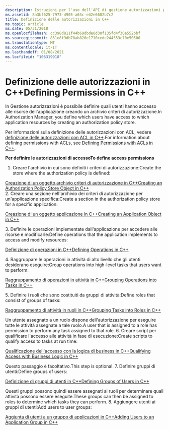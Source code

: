 ```yaml
---
description: Istruzioni per l'uso dell'API di gestione autorizzazioni per definire le autorizzazioni in C++ creando un archivio dei criteri di autorizzazione.
ms.assetid: 8a3bf625-7973-4905-a63c-e42e6682b7c2
title: Definizione delle autorizzazioni in C++
ms.topic: article
ms.date: 05/31/2018
ms.openlocfilehash: cc398d811f44b69dbde8d30f135fd4f30a552bbf
ms.sourcegitcommit: 831e8f3db78ab820e1710cede244553c70e50500
ms.translationtype: MT
ms.contentlocale: it-IT
ms.lasthandoff: 01/08/2021
ms.locfileid: "106319918"
---
```

# <a name="defining-permissions-in-c"></a><span data-ttu-id="6d967-103">Definizione delle autorizzazioni in C++</span><span class="sxs-lookup"><span data-stu-id="6d967-103">Defining Permissions in C++</span></span>

<span data-ttu-id="6d967-104">In Gestione autorizzazioni è possibile definire quali utenti hanno accesso alle risorse dell'applicazione creando un archivio criteri di autorizzazione.</span><span class="sxs-lookup"><span data-stu-id="6d967-104">In Authorization Manager, you define which users have access to which application resources by creating an authorization policy store.</span></span>

<span data-ttu-id="6d967-105">Per informazioni sulla definizione delle autorizzazioni con ACL, vedere [definizione delle autorizzazioni con ACL in C++](defining-permissions-with-acls-in-c--.md).</span><span class="sxs-lookup"><span data-stu-id="6d967-105">For information about defining permissions with ACLs, see [Defining Permissions with ACLs in C++](defining-permissions-with-acls-in-c--.md).</span></span>

<span data-ttu-id="6d967-106">**Per definire le autorizzazioni di accesso**</span><span class="sxs-lookup"><span data-stu-id="6d967-106">**To define access permissions**</span></span>

1.  <span data-ttu-id="6d967-107">Creare l'archivio in cui sono definiti i criteri di autorizzazione:</span><span class="sxs-lookup"><span data-stu-id="6d967-107">Create the store where the authorization policy is defined:</span></span><dl>

[<span data-ttu-id="6d967-108">Creazione di un oggetto archivio criteri di autorizzazione in C++</span><span class="sxs-lookup"><span data-stu-id="6d967-108">Creating an Authorization Policy Store Object in C++</span></span>](creating-an-authorization-policy-store-object-in-c--.md)  
    </dl>
2.  <span data-ttu-id="6d967-109">Creare una sezione nell'archivio dei criteri di autorizzazione per un'applicazione specifica:</span><span class="sxs-lookup"><span data-stu-id="6d967-109">Create a section in the authorization policy store for a specific application:</span></span><dl>

[<span data-ttu-id="6d967-110">Creazione di un oggetto applicazione in C++</span><span class="sxs-lookup"><span data-stu-id="6d967-110">Creating an Application Object in C++</span></span>](creating-an-application-object-in-c--.md)  
    </dl>
3.  <span data-ttu-id="6d967-111">Definire le operazioni implementate dall'applicazione per accedere alle risorse e modificarle:</span><span class="sxs-lookup"><span data-stu-id="6d967-111">Define operations that the application implements to access and modify resources:</span></span><dl>

[<span data-ttu-id="6d967-112">Definizione di operazioni in C++</span><span class="sxs-lookup"><span data-stu-id="6d967-112">Defining Operations in C++</span></span>](defining-operations-in-c--.md)  
    </dl>
4.  <span data-ttu-id="6d967-113">Raggruppare le operazioni in attività di alto livello che gli utenti desiderano eseguire:</span><span class="sxs-lookup"><span data-stu-id="6d967-113">Group operations into high-level tasks that users want to perform:</span></span><dl>

[<span data-ttu-id="6d967-114">Raggruppamento di operazioni in attività in C++</span><span class="sxs-lookup"><span data-stu-id="6d967-114">Grouping Operations into Tasks in C++</span></span>](grouping-operations-into-tasks-in-c--.md)  
    </dl>
5.  <span data-ttu-id="6d967-115">Definire i ruoli che sono costituiti da gruppi di attività:</span><span class="sxs-lookup"><span data-stu-id="6d967-115">Define roles that consist of groups of tasks:</span></span><dl>

[<span data-ttu-id="6d967-116">Raggruppamento di attività in ruoli in C++</span><span class="sxs-lookup"><span data-stu-id="6d967-116">Grouping Tasks into Roles in C++</span></span>](grouping-tasks-into-roles-in-c--.md)  
    </dl><span data-ttu-id="6d967-117">Un utente assegnato a un ruolo dispone dell'autorizzazione per eseguire tutte le attività assegnate a tale ruolo.</span><span class="sxs-lookup"><span data-stu-id="6d967-117">A user that is assigned to a role has permission to perform any task assigned to that role.</span></span>
6.  <span data-ttu-id="6d967-118">Creare script per qualificare l'accesso alle attività in fase di esecuzione:</span><span class="sxs-lookup"><span data-stu-id="6d967-118">Create scripts to qualify access to tasks at run time:</span></span><dl>

[<span data-ttu-id="6d967-119">Qualificazione dell'accesso con la logica di business in C++</span><span class="sxs-lookup"><span data-stu-id="6d967-119">Qualifying Access with Business Logic in C++</span></span>](qualifying-access-with-business-logic-in-c--.md)  
    </dl><span data-ttu-id="6d967-120">Questo passaggio è facoltativo.</span><span class="sxs-lookup"><span data-stu-id="6d967-120">This step is optional.</span></span>
7.  <span data-ttu-id="6d967-121">Definire gruppi di utenti:</span><span class="sxs-lookup"><span data-stu-id="6d967-121">Define groups of users:</span></span><dl>

[<span data-ttu-id="6d967-122">Definizione di gruppi di utenti in C++</span><span class="sxs-lookup"><span data-stu-id="6d967-122">Defining Groups of Users in C++</span></span>](defining-groups-of-users-in-c--.md)  
    </dl><span data-ttu-id="6d967-123">Questi gruppi possono quindi essere assegnati ai ruoli per determinare quali attività possono essere eseguite.</span><span class="sxs-lookup"><span data-stu-id="6d967-123">These groups can then be assigned to roles to determine which tasks they can perform.</span></span>
8.  <span data-ttu-id="6d967-124">Aggiungere utenti ai gruppi di utenti:</span><span class="sxs-lookup"><span data-stu-id="6d967-124">Add users to user groups:</span></span><dl>

[<span data-ttu-id="6d967-125">Aggiunta di utenti a un gruppo di applicazioni in C++</span><span class="sxs-lookup"><span data-stu-id="6d967-125">Adding Users to an Application Group in C++</span></span>](adding-users-to-an-application-group-in-c--.md)  
    </dl>

 

 



